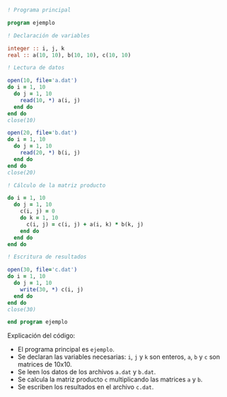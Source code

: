 ```fortran

! Programa principal

program ejemplo

! Declaración de variables

integer :: i, j, k
real :: a(10, 10), b(10, 10), c(10, 10)

! Lectura de datos

open(10, file='a.dat')
do i = 1, 10
  do j = 1, 10
    read(10, *) a(i, j)
  end do
end do
close(10)

open(20, file='b.dat')
do i = 1, 10
  do j = 1, 10
    read(20, *) b(i, j)
  end do
end do
close(20)

! Cálculo de la matriz producto

do i = 1, 10
  do j = 1, 10
    c(i, j) = 0
    do k = 1, 10
      c(i, j) = c(i, j) + a(i, k) * b(k, j)
    end do
  end do
end do

! Escritura de resultados

open(30, file='c.dat')
do i = 1, 10
  do j = 1, 10
    write(30, *) c(i, j)
  end do
end do
close(30)

end program ejemplo

```

Explicación del código:

* El programa principal es `ejemplo`.
* Se declaran las variables necesarias: `i`, `j` y `k` son enteros, `a`, `b` y `c` son matrices de 10x10.
* Se leen los datos de los archivos `a.dat` y `b.dat`.
* Se calcula la matriz producto `c` multiplicando las matrices `a` y `b`.
* Se escriben los resultados en el archivo `c.dat`.
